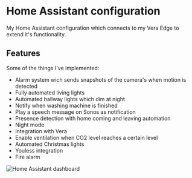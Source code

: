 Home Assistant configuration
============================
My Home Assistant configuration which connects to my Vera Edge to extend it's functionality.

Features
--------
Some of the things I've implemented:

* Alarm system wich sends snapshots of the camera's when motion is detected
* Fully automated living lights
* Automated hallway lights which dim at night
* Notify when washing machine is finished
* Play a speech message on Sonos as notification
* Presence detection with home coming and leaving automation
* Night mode
* Integration with Vera
* Enable ventilation when CO2 level reaches a certain level
* Automated Christmas lights
* Youless integration
* Fire alarm


![Home Assistant dashboard](https://www.trafex.nl/wp-content/uploads/2016/10/Selection_525.png "Home Assistant dashboard")

